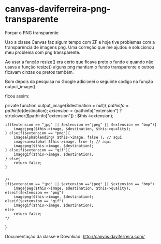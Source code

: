 canvas-daviferreira-png-transparente
====================================

Forçar o PNG transparente


Uso a classe Canvas faz algum tempo com ZF e hoje tive problemas com a transparência de imagens png. 
Uma correção que me ajudou e solucionou meu problema com png transparente.

Ao usar a função resize() era certo que ficava preto o fundo e quando não usava a função resize() alguns png 
mantiam o fundo transparente e outros ficavam cinzas ou pretos também.

Bom depois da pesquisa no Google adicionei o seguinte código na função output_image()

ficou assim:

  private function output_image($destination = null){
    $pathinfo = pathinfo($destination);
    $extension = ($pathinfo["extension"] ? strtolower($pathinfo["extension"]) : $this->extension);
	
	
    if($extension == "jpg" || $extension =="jpeg" || $extension == "bmp"){
    	imagejpeg($this->image, $destination, $this->quality);
    } elseif($extension == "png"){
		imagealphablending( $this->image, false ); // aqui 
		imagesavealpha( $this->image, true ); // aqui
    	imagepng($this->image, $destination);
    } elseif($extension == "gif"){
    	imagegif($this->image, $destination);
    } else{
    	return false;
    }
	
	
	/*
    if($extension == "jpg" || $extension =="jpeg" || $extension == "bmp")
    	imagejpeg($this->image, $destination, $this->quality);
    elseif($extension == "png")
    	imagepng($this->image, $destination);
    elseif($extension == "gif")
    	imagegif($this->image, $destination);
    else
    	return false;
    */
      
  }
  
  Documentação da classe e Download: http://canvas.daviferreira.com/
  
